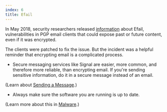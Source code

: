 ```yaml
---
index: 6
title: Efail
---
```

In May 2018, security researchers released [information](https://www.eff.org/deeplinks/2018/05/not-so-pretty-what-you-need-know-about-e-fail-and-pgp-flaw-0) about Efail, vulnerabilities in PGP email clients that could expose past or future content, even if it was encrypted. 

The clients were patched to fix the issue. But the incident was a helpful reminder that encrypting email is a complicated process. 

* Secure messaging services like Signal are easier, more common, and therefore more reliable, than encrypting email. If you're sending sensitive information, do it in a secure message instead of an email. 

(Learn about [Sending a Message](umbrella://communications/sending-a-message).) 

* Always make sure the software you are running is up to date. 

(Learn more about this in [Malware](umbrella://information/malware).)